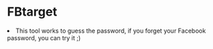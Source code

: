 # FBtarget
<li>This tool works to guess the password, if you forget your Facebook password, you can try it ;)</li>
